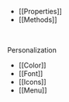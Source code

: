 - [[Properties]]
- [[Methods]]

<br>

Personalization
  - [[Color]]
  - [[Font]]
  - [[Icons]]
  - [[Menu]]